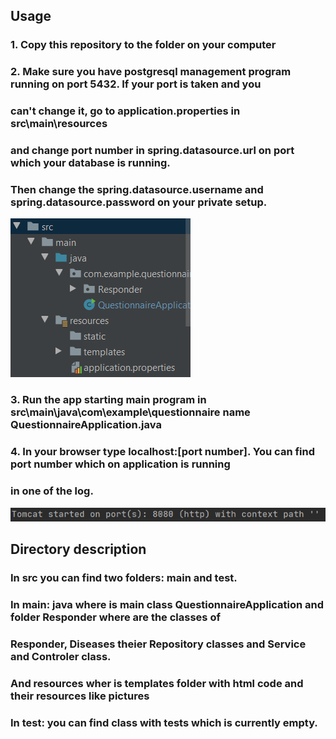 ## Usage

### 1. Copy this repository to the folder on your computer

### 2. Make sure you have postgresql management program running on port 5432. If your port is taken and you
### can't change it, go to application.properties in src\main\resources

### and change port number in spring.datasource.url on port which your database is running.
### Then change the spring.datasource.username and spring.datasource.password on your private setup.

![Test Image 1](app_prop.PNG)

### 3. Run the app starting main program in src\main\java\com\example\questionnaire name QuestionnaireApplication.java

### 4. In your browser type localhost:[port number]. You can find port number which on application is running
### in one of the log.

![Test Image 2](port_nr.png)

## Directory description

### In src you can find two folders: main and test.
### In main: java where is main class QuestionnaireApplication and folder Responder where are the classes of
### Responder, Diseases theier Repository classes and Service and Controler class.
### And resources wher is templates folder with html code and their resources like pictures
### In test: you can find class with tests which is currently empty.
